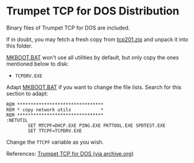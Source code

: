 # Trumpet TCP for DOS Distribution

Binary files of Trumpet TCP for DOS are included.

If in doubt, you may fetch a fresh copy from
[tcp201.zip](https://web.archive.org/web/20040604013649/ftp://ftp.trumpet.com.au/tcp-abi/tcp201.zip)
and unpack it into this folder.

[MKBOOT.BAT](../MKBOOT.BAT) won't use all utilities by default,
but only copy the ones mentioned below to disk:

* `TCPDRV.EXE`

Adapt [MKBOOT.BAT](../MKBOOT.BAT) if you want to change the file lists.
Search for this section to adapt:

```
REM ********************************
REM * copy network utils           *
REM ********************************
:NETUTIL
        SET MTCPF=DHCP.EXE PING.EXE PKTTOOL.EXE SPDTEST.EXE
        SET TTCPF=TCPDRV.EXE
```

Change the `TTCPF` variable as you wish.

References:
[Trumpet TCP for DOS (via archive.org)](https://web.archive.org/web/20040604013649/http://www.trumpet.com.au/dosapps/)

